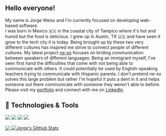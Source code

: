 ## Hello everyone! 
My name is Jorge Weiss and I'm currently focused on developing web-based software.  
I was born in Mexico 🇲🇽 in the coastal city of Tampico where it's hot and humid but the food is delicious. I grew up in Austin, TX 🇺🇸 and have seen it grow to the tech city it is today. Being brought up by these two very different cultures has inspired me strive to connect people of different cultures. My latest project [ne-xo](https://https://github.com/JAWeiss89/ne-xo) focuses on briding communication between speakers of different languages. Being an immigrant myself, I've seen first hand the difficulties that come with not being able to communicate with others. It could potentially be used by English-speaking teachers trying to communicate with Hispanic parents. I don't pretend ne-xo solves this large problem but rather I'm hopeful it puts a dent in it and helps someone out there communicate with someone they weren't able to before. Please visit my [portfolio](https://portfolio-jweiss.herokuapp.com/) and connect with me on [LinkedIn](linkedin.com/in/jorgeweiss1).

## 🔧 Technologies & Tools
![](https://img.shields.io/badge/OS-Mac-informational?style=flat&logo=apple&logoColor=white&color=1486bd)
![](https://img.shields.io/badge/Code-Python-informational?style=flat&logo=python&logoColor=white&color=ffbf4b)
![](https://img.shields.io/badge/Code-JavaScript-informational?style=flat&logo=javascript&logoColor=white&color=ffbf4b)
![](https://img.shields.io/badge/Tools-PostgreSQL-informational?style=flat&logo=postgresql&logoColor=white&color=2bbc8a)

<a href="https://github.com/JAWeiss89/JAWeiss89">
<img align="center" src="https://github-readme-stats.vercel.app/api/top-langs/?username=JAWeiss89&hide=html,css&html&title_color=ffffff&text_color=c9cacc&icon_color=2bbc8a&bg_color=1d1f21" />
</a>
<a href="https://github.com/JAWeiss89/JAWeiss89">
<img align="center" src="https://github-readme-stats.vercel.app/api?username=JAWeiss89&hide=stars,contribs&show_icons=true&line_height=27&count_private=true&title_color=ffffff&text_color=c9cacc&icon_color=2bbc8a&bg_color=1d1f21" alt="Jorge's GitHub Stats" />
</a>

<!--
**JAWeiss89/JAWeiss89** is a ✨ _special_ ✨ repository because its `README.md` (this file) appears on your GitHub profile.

Here are some ideas to get you started:

- 🔭 I’m currently working on ...
- 🌱 I’m currently learning ...
- 👯 I’m looking to collaborate on ...
- 🤔 I’m looking for help with ...
- 💬 Ask me about ...
- 📫 How to reach me: ...
- 😄 Pronouns: ...
- ⚡ Fun fact: ...
-->
